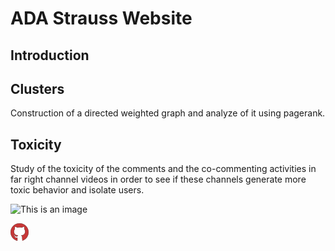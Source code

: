 # ADA Strauss Website
## Introduction

## Clusters
Construction of a directed weighted graph and analyze of it using pagerank.
## Toxicity

Study of the toxicity of the comments and the co-commenting activities in far right channel videos in order to see if these channels generate more toxic behavior and isolate users. 

![This is an image](https://myoctocat.com/assets/images/base-octocat.svg)

![falcon](/assets/img/favicon.png)


